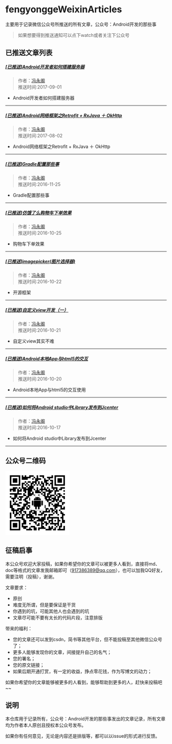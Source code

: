 # fengyonggeWeixinArticles
主要用于记录微信公众号所推送的所有文章，公众号：Android开发的那些事

>如果想要得到推送通知可以点下watch或者关注下公众号






## 已推送文章列表

##### [[已推送]Android开发者如何搭建服务器 ](https://mp.weixin.qq.com/s/yOtI2P7b-E9sCIqNvgtWsw)

>作者：[冯永阁](http://www.jianshu.com/p/422dbfad48d7)<br/>
>推送时间:2017-09-01

* Android开发者如何搭建服务器

<hr/>


##### [[已推送]Android网络框架之Retrofit + RxJava ＋ OkHttp ](http://mp.weixin.qq.com/s/1-7C_IGB6ob1KJmr3YvybA)

>作者：[冯永阁](http://www.jianshu.com/p/1be1779ab040)<br/>
>推送时间:2017-08-02

* Android网络框架之Retrofit + RxJava ＋ OkHttp

<hr/>


##### [[已推送]Gradle配置那些事 ](http://mp.weixin.qq.com/s/mCwNNT-hc_Rt9FFlYcMzTQ)

>作者：[冯永阁](http://www.jianshu.com/p/7226863b5bad)<br/>
>推送时间:2016-11-25

* Gradle配置那些事

<hr/>


##### [[已推送]仿饿了么购物车下单效果 ](http://mp.weixin.qq.com/s?__biz=MzI4MzQ1NjAzNg==&mid=2247483686&idx=1&sn=26dc43e7acc0b73a1d397ae18131abff&chksm=eb8b266ddcfcaf7bd2a7a1ac9fa53aac2e71c690298cee7072aa1c7eaf6cc9e289cd3df2243d&scene=0#wechat_redirect)

>作者：[冯永阁](http://www.jianshu.com/p/0c31aeb8ad72)<br/>
>推送时间:2016-10-25

* 购物车下单效果

<hr/>


##### [[已推送]imagepicker(图片选择器) ](http://mp.weixin.qq.com/s?__biz=MzI4MzQ1NjAzNg==&mid=2247483677&idx=1&sn=eacfdfce63723dddcc3b974acb1fb497&chksm=eb8b2656dcfcaf4004e9830dc1273ad28426ad55618525bfca44bd4a27a9cf8060f8678ee9f8&scene=0#wechat_redirect)

>作者：[冯永阁](http://www.jianshu.com/p/f9842523956d)<br/>
>推送时间:2016-10-22

* 开源框架

<hr/>


##### [ [已推送]自定义view开发（一） ](http://mp.weixin.qq.com/s?__biz=MzI4MzQ1NjAzNg==&mid=2247483668&idx=1&sn=b656c7ae52115cc4b460cdb6b15fc389&chksm=eb8b265fdcfcaf499c0f8b8a92aef413ab46af3fb321ca6107e7ef2cd4572cd743a941310492&scene=0#wechat_redirect)

>作者：[冯永阁](http://www.jianshu.com/p/1cd518f8f35a)<br/>
>推送时间:2016-10-21

* 自定义view其实不难

<hr/>


##### [ [已推送]Android本地App与html5的交互 ](http://mp.weixin.qq.com/s?__biz=MzI4MzQ1NjAzNg==&mid=2247483661&idx=1&sn=2f15dfd18c0bd951370e79f49f35f017&chksm=eb8b2646dcfcaf5094cff236e2fafad4a5b1ff996075fb6f6fe311278fd906ccfa1364c4291c&scene=4#wechat_redirect)

>作者：[冯永阁](http://www.jianshu.com/p/638f633c172e)<br/>
>推送时间:2016-10-20

* Android本地App与html5的交互使用

<hr/>


##### [ [已推送]如何将Android studio中Library发布到Jcenter ](http://mp.weixin.qq.com/s?__biz=MzI4MzQ1NjAzNg==&mid=100000009&idx=1&sn=ce344a5e5aff2c3c403ec1021dde6d93&chksm=6b8b26425cfcaf543975bea732ecd92a8d743f2fe16cbdc3bc27b104c4134aa55be215051899&scene=18#rd)

>作者：[冯永阁](http://fengyongge.github.io)<br/>
>推送时间:2016-10-17

* 如何将Android studio中Library发布到Jcenter

<hr/>



## 公众号二维码

<img  src="https://raw.githubusercontent.com/fengyongge/WeixinArticles/master/666.jpg" width="200px"/>


## 征稿启事

本公众号欢迎大家投稿，如果你希望你的文章可以被更多人看到，直接将md、doc等格式的文章发我邮箱即可（917386389@qq.com），也可以加我QQ好友，需要注明（投稿），谢谢。

文章要求：

* 原创
* 难度无所谓，但是要保证是干货
* 你遇到的坑，可能其他人也会遇到的坑
* 文章尽可能不要有太长的代码片段，注意排版


带来的福利：

* 您的文章还可以发到csdn，简书等其他平台，但不能投稿至其他微信公众号了；
* 更多人能够发现你的文章，间接提升自己的名气；
* 您的署名；
* 您的原文链接；
* 如果后期开通打赏，有一定的收益，挣点零花钱，作为写博文的动力；

如果你希望你的文章能够被更多的人看到，能够帮助到更多的人，赶快来投稿吧~~

## 说明

本仓库用于记录所有，公众号：Android开发的那些事发出的文章记录，所有文章均为作者本人原创且授权本公众号发布。

如果你有任何意见，无论是内容还是排版等，都可以以issue的形式进行反馈。



